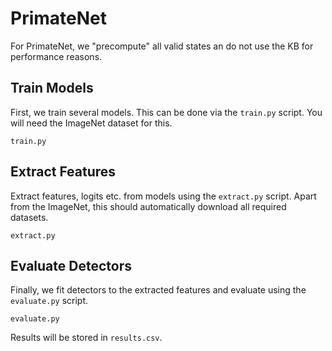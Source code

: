 # PrimateNet

For PrimateNet, we "precompute" all valid states an do not use the KB for performance reasons.

## Train Models
First, we train several models. This can be done via the `train.py` script. You will need the ImageNet dataset
for this.

```
train.py
```

## Extract Features
Extract features, logits etc. from models using the `extract.py` script. Apart from the ImageNet, this should
automatically download all required datasets.

```
extract.py
```

## Evaluate Detectors
Finally, we fit detectors to the extracted features and evaluate using the `evaluate.py` script.

```
evaluate.py
```

Results will be stored in `results.csv`.
